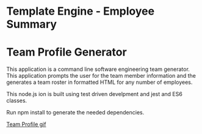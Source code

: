 # Template Engine - Employee Summary
# Team Profile Generator

This application is a command line software engineering team generator. This application prompts the user for the team member 
information and the generates a team roster in formatted HTML for any number of employees.  

This node.js ion is built using test driven develpment and jest and ES6 classes.

Run npm install to generate the needed dependencies.

[Team Profile gif](Assets/teamProfile.gif)






